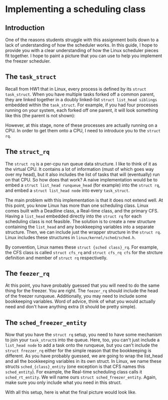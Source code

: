 # Implementing a scheduling class

## Introduction
One of the reasons students struggle with this assignment boils down to a lack of understanding of how the scheduler works. In this guide, I hope to provide you with a clear understanding of how the Linux scheduler pieces fit together. I hope to paint a picture that you can use to help you implement the freezer scheduler.

## The `task_struct`

Recall from HW1 that in Linux, every process is defined by its `struct task_struct`. When you have multiple tasks forked off a common parent, they are linked together in a doubly linked-list `struct list_head siblings` embedded within the `task_struct`. For example, if you had four processes running on your system, each forked off one parent, it will look something like this (the parent is not shown): 

However, at this stage, none of these processes are actually running on a CPU. In order to get them onto a CPU, I need to introduce you to the `struct rq`. 

## The `struct_rq`

The `struct rq` is a per-cpu run queue data structure. I like to think of it as the virtual CPU. It contains a lot of information (must of which goes way over my head), but it also includes the list of tasks that will (eventually) run on that CPU. 
So how does that work? 
A naive implementation would be to embed a `struct list_head runqueue_head` (for example) into the `struct rq`, and embed a `struct list_head node` into every `task_struct`. 

The main problem with this implementation is that it does not extend well. At this point, you know Linux has more than one scheduling class. Linux comes built with a Deadline class, a Real-time class, and the primary CFS. Having a `list_head` embedded directly into the `struct rq` for each scheduling class is not feasible. The solution is to create a new structure containing the `list_head` and any bookkeeping variables into a separate structure. Then, we can include just the wrapper structure in the `struct rq`. Linux includes these structures in `linux/kernel/sched/sched.h`. 

By convention, Linux names these `struct {sched class}_rq`. For example, the CFS class is called `struct cfs_rq` and `struct cfs_rq cfs` for the strcture definition and member of `struct rq` respectivelly. 

## The `feezer_rq`

At this point, you have probably guessed that you will need to do the same thing for the freezer. You are right. The `feezer_rq` should include the head of the freezer runqueue. Additionally, you may need to include some bookkeeping variables. Word of advice, think of what you would actually need and don't have anything extra (it should be pretty simple). 

## The `sched_freezer_entity`

Now that you have the `struct rq` setup, you need to have some mechanism to join your `task_struct`s into the queue. Here, too, you can't just include a `list_head node` to add a task onto the runqueue, but you can't include the `struct frezzer_rq` either for the simple reason that the bookkeeping is different. As you have probably guessed, we are going to wrap the list_head and all the bookkeeping variables in its own struct. In Linux, we name these structs `sched_{class}_entity` (one exception is that CFS names this `sched_entity`). For example, the Real-time scheduling class calls it `sched_rt_entity`. We will name ours `struct sched_freezer_entity`. Again, make sure you only include what you need in this struct. 

With all this setup, here is what the final picture would look like. 